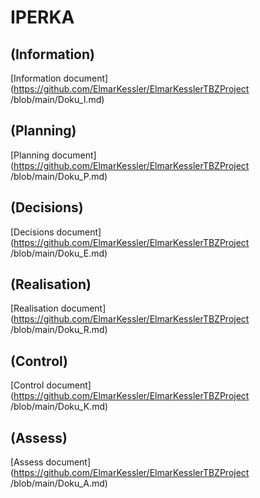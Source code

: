 # IPERKA

## (Information)
[Information document](https://github.com/ElmarKessler/ElmarKesslerTBZProject
/blob/main/Doku_I.md)

## (Planning)
[Planning document](https://github.com/ElmarKessler/ElmarKesslerTBZProject
/blob/main/Doku_P.md)

## (Decisions)
[Decisions document](https://github.com/ElmarKessler/ElmarKesslerTBZProject
/blob/main/Doku_E.md)

## (Realisation)
[Realisation document](https://github.com/ElmarKessler/ElmarKesslerTBZProject
/blob/main/Doku_R.md)

## (Control)
[Control document](https://github.com/ElmarKessler/ElmarKesslerTBZProject
/blob/main/Doku_K.md)

## (Assess)
[Assess document](https://github.com/ElmarKessler/ElmarKesslerTBZProject
/blob/main/Doku_A.md)
